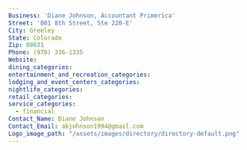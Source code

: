 ```yaml
---
Business: 'Diane Johnson, Accountant Primerica'
Street: '801 8th Street, Ste 220-E'
City: Greeley
State: Colorado
Zip: 80631
Phone: (970) 336-1335
Website:
dining_categories:
entertainment_and_recreation_categories:
lodging_and_event_centers_categories:
nightlife_categories:
retail_categories:
service_categories:
  - financial
Contact_Name: Diane Johnson
Contact_Email: abjohnson1994@gmail.com
Logo_image_path: "/assets/images/directory/directory-default.png"
---
```



